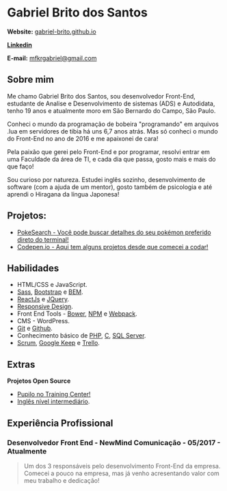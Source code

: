 # Gabriel Brito dos Santos

**Website:** [gabriel-brito.github.io](https://gabriel-brito.github.io/)

**[Linkedin](https://www.linkedin.com/in/gbsantos/)**

**E-mail:** mfkrgabriel@gmail.com

## Sobre mim

Me chamo Gabriel Brito dos Santos, sou desenvolvedor Front-End, estudante de Analise e Desenvolvimento de sistemas (ADS) e Autodidata, tenho 19 anos e atualmente moro em São Bernardo do Campo, São Paulo.

Conheci o mundo da programação de bobeira "programando"​ em arquivos .lua em servidores de tibia há uns 6,7 anos atrás. Mas só conheci o mundo do Front-End no ano de 2016 e me apaixonei de cara!

Pela paixão que gerei pelo Front-End e por programar, resolvi entrar em uma Faculdade da área de TI, e cada dia que passa, gosto mais e mais do que faço!

Sou curioso por natureza. Estudei inglês sozinho, desenvolvimento de software (com a ajuda de um mentor), gosto também de psicologia e até aprendi o Hiragana da língua Japonesa!

## Projetos:

- [PokeSearch - Você pode buscar detalhes do seu pokémon preferido direto do terminal!](https://github.com/gabriel-brito/poke-search)
- [Codepen.io - Aqui tem alguns projetos desde que comecei a codar!](https://codepen.io/gabriel-brito/)

## Habilidades

* HTML/CSS e JavaScript.
* [Sass](http://sass-lang.com/), [Bootstrap](http://getbootstrap.com/) e [BEM](http://getbem.com/introduction/).
* [ReactJs](https://facebook.github.io/react/) e [JQuery](https://jquery.com/).
* [Responsive Design](http://arquiteturadeinformacao.com/mobile/o-que-e-responsive-web-design/).
* Front End Tools - [Bower](https://bower.io/), [NPM](https://www.npmjs.com/) e [Webpack](https://webpack.github.io/).
* CMS - WordPress.
* [Git](https://git-scm.com/) e [Github](https://github.com).
* Conhecimento básico de [PHP](https://secure.php.net/), [C](https://www.programiz.com/c-programming), [SQL Server](https://www.microsoft.com/pt-br/sql-server/sql-server-2016).
* [Scrum](https://www.scrum.org/), [Google Keep](https://keep.google.com/) e [Trello](https://trello.com/).

## Extras

**Projetos Open Source**

* [Pupilo no Training Center!](https://github.com/training-center/mentoria)
* [Inglês nível intermediário](https://en.wikipedia.org/wiki/English_language).

## Experiência Profissional

### Desenvolvedor Front End - NewMind Comunicação - 05/2017 - Atualmente

> Um dos 3 responsáveis pelo desenvolvimento Front-End da empresa. Comecei a pouco na empresa, mas já venho acresentando valor com meu trabalho e dedicação!